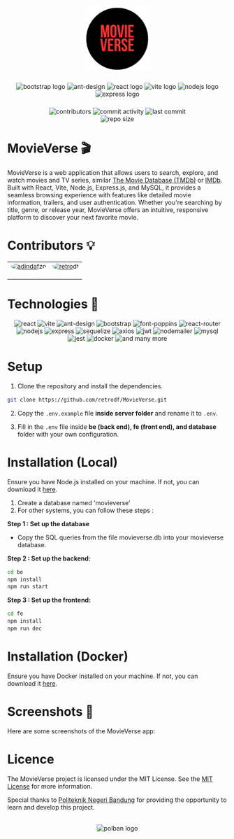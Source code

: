 <div align="center">
  <img height="150" src="https://raw.githubusercontent.com/retrodf/MovieVerse/main/fe/public/nm.png" />
</div>

###
<div align="center">
<img src="https://getbootstrap.com/docs/5.3/assets/brand/bootstrap-logo-shadow.png" height="40" alt="bootstrap logo"  />
<img src="https://img.shields.io/badge/Ant%20Design-0170FE?style=for-the-badge&logo=ant-design&logoColor=white" height="40" alt="ant-design" />
<img src="https://cdn.jsdelivr.net/gh/devicons/devicon/icons/react/react-original.svg" height="40" alt="react logo"  />
<img src="https://skillicons.dev/icons?i=vite" height="40" alt="vite logo"  />
<img src="https://cdn.jsdelivr.net/gh/devicons/devicon/icons/nodejs/nodejs-original.svg" height="40" alt="nodejs logo"  />
<img src="https://skillicons.dev/icons?i=express" height="40" alt="express logo"  />
</div>

### 

<div align="center">
  <img src="https://img.shields.io/github/contributors/retrodf/MovieVerse?color=red" alt="contributors" />
  <img src="https://img.shields.io/github/commit-activity/m/retrodf/MovieVerse?color=blue" alt="commit activity" />
  <img src="https://img.shields.io/github/last-commit/retrodf/MovieVerse?color=yellow" alt="last commit" />
  <br>
  <img src="https://img.shields.io/github/repo-size/retrodf/MovieVerse?color=green" alt="repo size" />
</div>

### 

<h1>MovieVerse 🎬</h1>
<p>MovieVerse is a web application that allows users to search, explore, and watch movies and TV series, similar <a href="https://www.themoviedb.org/">The Movie Database (TMDb)</a> or <a href="https://www.imdb.com/">IMDb</a>. Built with React, Vite, Node.js, Express.js, and MySQL, it provides a seamless browsing experience with features like detailed movie information, trailers, and user authentication. Whether you're searching by title, genre, or release year, MovieVerse offers an intuitive, responsive platform to discover your next favorite movie.</p>

<h1>Contributors 💡</h1>

<div align="center">
  <!-- table border 0 -->
    <table border="0">
        <tr>
        <td align="center">
            <a href="https://github.com/adindafzp">
                <img src="https://avatars.githubusercontent.com/u/169381777?s=400&u=048fa5b816cce20b5f421c96ae700998f9f800cd&v=4" width="100" alt="adindafzp" style="border-radius: 50%" />
            </a>
            <br>
            <a href="https://github.com/adindafzp" style="color:white;">adindafzp</a>
        </td>
        <td align="center">
            <a href="https://github.com/retrodf">
                <img src="https://avatars.githubusercontent.com/u/114569570?v=4" width="100" alt="retrodf" style="border-radius: 50%" />
            </a>
            <br>
            <a href="https://github.com/retrodf" style="color:white;">retrodf</a>
        </td>
        </tr>
        </table>
</div>

<h1>Technologies 🔧</h1>
<div align="center">
  <img src="https://img.shields.io/badge/React-61DAFB?style=for-the-badge&logo=react&logoColor=white" alt="react" />
  <img src="https://img.shields.io/badge/Vite-646CFF?style=for-the-badge&logo=vite&logoColor=white" alt="vite" />
  <img src="https://img.shields.io/badge/Ant%20Design-0170FE?style=for-the-badge&logo=ant-design&logoColor=white" alt="ant-design" />
  <img src="https://img.shields.io/badge/Bootstrap-7952B3?style=for-the-badge&logo=bootstrap&logoColor=white" alt="bootstrap" />
  <img src="https://img.shields.io/badge/Font%20Poppins-444444?style=for-the-badge&logo=font-awesome&logoColor=white" alt="font-poppins" />
  <img src="https://img.shields.io/badge/React%20Router-CA4245?style=for-the-badge&logo=react-router&logoColor=white" alt="react-router" />
  <img src="https://img.shields.io/badge/Node.js-339933?style=for-the-badge&logo=node.js&logoColor=white" alt="nodejs" />
  <img src="https://img.shields.io/badge/Express-000000?style=for-the-badge&logo=express&logoColor=white" alt="express" />
  <img src="https://img.shields.io/badge/Sequelize-52B0E7?style=for-the-badge&logo=sequelize&logoColor=white" alt="sequelize" />
  <img src="https://img.shields.io/badge/Axios-5A29E7?style=for-the-badge&logo=axios&logoColor=white" alt="axios" />
  <img src="https://img.shields.io/badge/JWT-000000?style=for-the-badge&logo=JSON%20Web%20Tokens&logoColor=white" alt="jwt" />
  <img src="https://img.shields.io/badge/Nodemailer-22b573?style=for-the-badge" alt="nodemailer" />
  <img src="https://img.shields.io/badge/MySQL-4479A1?style=for-the-badge&logo=mysql&logoColor=white" alt="mysql" />
  <img src="https://img.shields.io/badge/Jest-C21325?style=for-the-badge&logo=jest&logoColor=white" alt="jest" />
  <img src="https://img.shields.io/badge/Docker-2496ED?style=for-the-badge&logo=docker&logoColor=white" alt="docker" />
  <img src="https://img.shields.io/badge/and%20many%20more-000000?style=for-the-badge" alt="and many more" />
</div>

<h1>Setup</h1>

1. Clone the repository and install the dependencies.

```bash
git clone https://github.com/retrodf/MovieVerse.git
```
2. Copy the `.env.example` file <b>inside server folder</b> and rename it to `.env`.

3. Fill in the `.env` file inside <b>be (back end), fe (front end), and database</b> folder with your own configuration.

<h1>Installation (Local)</h1>
Ensure you have Node.js installed on your machine. If not, you can download it <a href="https://nodejs.org/en/download/">here</a>.

1. Create a database named 'movieverse'
2. For other systems, you can follow these steps :

<b>Step 1 : Set up the database</b>
- Copy the SQL queries from the file movieverse.db into your movieverse database.
  
<b>Step 2 : Set up the backend:</b>
```bash
cd be
npm install
npm run start
```

<b>Step 3 : Set up the frontend:</b>
```bash
cd fe
npm install
npm run dec
```

<h1>Installation (Docker)</h1>
Ensure you have Docker installed on your machine. If not, you can download it <a href="https://www.docker.com/products/docker-desktop">here</a>.

<h1>Screenshots 📸</h1>
Here are some screenshots of the MovieVerse app:


<h1>Licence</h1>
<p>The MovieVerse project is licensed under the MIT License. See the <a href="https://opensource.org/license/MIT">MIT License</a> for more information.</p>


<p>Special thanks to <a href="https://www.polban.ac.id/">Politeknik Negeri Bandung</a> for providing the opportunity to learn and develop this project.</p>

<br>

<div align="center">
  <img src="https://www.polban.ac.id/wp-content/uploads/2021/11/MASTER-LOGO-POLBAN-SMALL-1.png" height="100" alt="polban logo"  />
</div>
